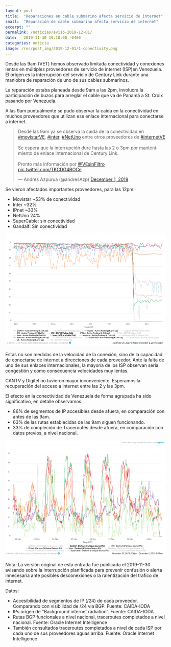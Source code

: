 ```yaml
---
layout: post
title:  "Reparaciones en cable submarino afecta servicio de internet"
small:  "Reparación de cable submarino afecta servicio de internet"
excerpt: ""
permalink: /noticias/aviso-2019-12-01/
date:   2019-11-30 19:10:00 -0400
categories: noticia
image: /res/post_img/2019-12-01/1-conectivity.png
---
```


Desde las 9am (VET) hemos observado limitada conectividad y conexiones lentas en múltiples proveedores de servicio de internet (ISP)en Venezuela. El origen es la interrupción del servicio de Century Link durante una maniobra de reparación de uno de sus cables submarinos.

La reparación estaba planeada desde 9am a las 2pm, involucra la participación de buzos para arreglar el cable que va de Panamá a St. Croix pasando por Venezuela.

A las 9am puntualmente se pudo observar la caída en la conectividad en muchos proveedores que utilizan ese enlace internacional para conectarse a internet.

<blockquote class="twitter-tweet" data-lang="en"><p lang="es" dir="ltr">Desde las 9am ya se observa la caída de la conectividad en <a href="https://twitter.com/hashtag/movistarVE?src=hash&amp;ref_src=twsrc%5Etfw">#movistarVE</a>, <a href="https://twitter.com/hashtag/inter?src=hash&amp;ref_src=twsrc%5Etfw">#inter</a>, <a href="https://twitter.com/hashtag/NetUno?src=hash&amp;ref_src=twsrc%5Etfw">#NetUno</a> entre otros proveedores de <a href="https://twitter.com/hashtag/internetVE?src=hash&amp;ref_src=twsrc%5Etfw">#internetVE</a><br><br>Se espera que la interrupción dure hasta las 2 o 3pm por mantenimiento de enlace internacional de Century Link.<br><br>Pronto más información por <a href="https://twitter.com/vesinfiltro?ref_src=twsrc%5Etfw">@VEsinFiltro</a> <a href="https://t.co/TKCDG4BOCe">pic.twitter.com/TKCDG4BOCe</a></p>&mdash; Andres Azpurua (@andresAzp) <a href="https://twitter.com/andresAzp/status/1201130337767710720?ref_src=twsrc%5Etfw">December 1, 2019</a></blockquote> <script async src="https://platform.twitter.com/widgets.js" charset="utf-8"></script>


Se vieron afectados importantes proveedores, para las 12pm:
- Movistar ~53% de conectividad
- Inter ~32%
- IPnet ~33%
- NetUno 24%
- SuperCable: sin conectividad
- Gandalf: Sin conectividad

![Conectividad distintos ISP](/res/post_img/2019-12-01/1-conectivity.png)

Estas no son medidas de la velocidad de la conexión, sino de la capacidad de conectarse de internet a direcciones de cada proveedor. Ante la falta de uno de sus enlaces internacionales, la mayoría de los ISP observan seria congestión y como consecuencia velocidades muy lentas.

CANTV y Digitel no tuvieron mayor inconveniente. Esperamos la recuperación del acceso a internet entre las 2 y las 3pm.

El efecto en la conectividad de Venezuela de forma agrupada ha sido significativo, en detalle observamos:
- 86% de segmentos de IP accesibles desde afuera, en comparación con antes de las 9am.
- 63% de las rutas establecidas de las 9am siguen funcionando.
- 33% de compleción de Traceroutes desde afuera, en comparación con datos previos, a nivel nacional.

![Trafico "darknet" algunos ISP](/res/post_img/2019-12-01/2-darknet.png)

Nota: La versión original de esta entrada fue publicada el 2019-11-30 avisando sobre la interrupción planificada para prevenir confusión o alerta innecesaria ante posibles desconexiones o la ralentización del trafico de internet.

Datos:
- Accesibilidad de segmentos de IP (/24) de cada proveedor.  Comparando con visibilidad de /24 via BGP.  Fuente: CAIDA-IODA
- IPs origen de "Background internet radiation”. Fuente: CAIDA-IODA
- Rutas BGP funcionales a nivel nacional, traceroutes completados a nivel nacional. Fuente: Oracle Internet Intelligence
- También consultados traceroutes completados a nivel de cada ISP por cada uno de sus proveedores aguas arriba. Fuente: Oracle Internet Intelligence
